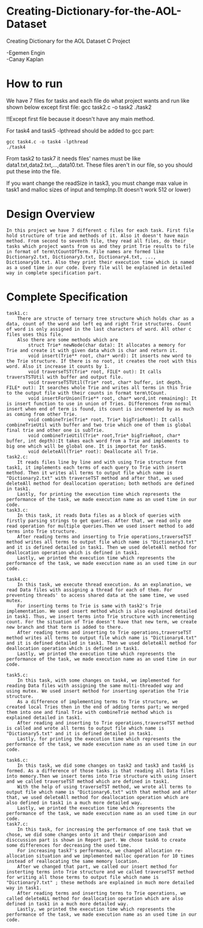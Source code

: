 # Creating-Dictionary-for-the-AOL-Dataset
Creating Dictionary for the AOL Dataset C Project

-Egemen Engin	
-Canay Kaplan

# How to run
We have 7 files for tasks and each file do what project wants and run like shown below except first file:
	gcc task2.c -o task2
	./task2
	
!!Except first file because it doesn't have any main method.
	
For task4 and task5 -lpthread should be added to gcc part:

	gcc task4.c -o task4 -lpthread
	./task4
	
From task2 to task7 it needs files' names must be like data1.txt,data2.txt,...,data10.txt. These files aren't in our file, so you should put these into the file. 

If you want change the readSize in task3, you must change max value in task1 and malloc sizes of input and tempInp.(It doesn't work 512 or lower)

# Design Overview
	In this project we have 7 different c files for each task. First file hold structure of trie and methods of it. Also it doesn't have main method. From second to seventh file, they read all files, do their tasks which project wants from us and they print Trie results to file in format of term\tCountOfTerm. File names are formed like Dictionary2.txt, Dictionary3.txt, Dictionary4.txt, ..., Dictionary10.txt. Also they print their execution time which is named as a used time in our code. Every file will be explained in detailed way in complete specification part.
# Complete Specification
	task1.c:
		There are structe of ternary tree structure which holds char as a data, count of the word and left eq and right Trie structures. Count of word is only assigned in the last characters of word. All other c files uses this file.
		Also there are some methods which are
			struct Trie* newNode(char data): It allocates a memory for Trie and create it with given data which is char and return it.
			void insert(Trie** root, char* word): It inserts new word to the Trie structure. If there is no root, it creates the root with this word. Also it increase it counts by 1.
			void traverseTST(Trie* root, FILE* out): It calls traversTSTUtil with buffer and output file.
			void traverseTSTUtil(Trie* root, char* buffer, int depth, FILE* out): It searches whole Trie and writes all terms in this Trie to the output file with their counts in format term\tCount.
			void insertForUnion(Trie** root, char* word,int remaining): It is insert function to use in union of Tries. Differences from normal insert when end of term is found, its count is incremented by as much as coming from other Trie.
			void combineTrie(Trie* root, Trie* bigTrieRoot): It calls combineTrieUtil with buffer and two trie which one of them is global final trie and other one is subTrie.
			void combineTrieUtil(Trie* root,Trie* bigTrieRoot, char* buffer, int depth):It takes each word from a Trie and implements to big one which will be global one. It is importat for task5.
			void deleteAll(Trie* root): Deallocate all Trie.
	task2.c: 
		It reads files line by line and with using Trie structure from task1, it implements each terms of each query to Trie with insert method. Then it writes all terms to output file which name is "Dictionary2.txt" with traverseTST method and after that, we used deleteAll method for deallocation operation; both methods are defined in task1.
		Lastly, for printing the execution time which represents the performance of the task, we made execution name as an used time in our code.
	task3.c:
		In this task, it reads Data files as a block of queries with firstly parsing strings to get queries. After that, we read only one read operation for multiple queries.Then we used insert method to add terms into Trie structure.
		After reading terms and inserting to Trie operations,traverseTST method writes all terms to output file which name is "Dictionary3.txt" and it is defined detailed in task1. Then we used deleteAll method for deallocation operation which is defined in task1.
		Lastly, we printed the execution time which represents the performance of the task, we made execution name as an used time in our code.
		
	task4.c:
		In this task, we execute thread execution. As an explanation, we read Data files with assigning a thread for each of them. For preventing threads' to access shared data at the same time, we used mutex.
		For inserting terms to Trie is same with task2's Trie implementation. We used insert method which is also explained detailed in task1. Thus, we insert terms into Trie structure with incrementing count. For the situation of Trie doesn't have that new term, we create new branch and that term is added to there.
		After reading terms and inserting to Trie operations,traverseTST method writes all terms to output file which name is "Dictionary4.txt" and it is defined detailed in task1. Then we used deleteAll method for deallocation operation which is defined in task1.
		Lastly, we printed the execution time which represents the performance of the task, we made execution name as an used time in our code.

	task5.c:
		In this task, with some changes on task4, we implemented for reading Data files with assigning the same multi-threaded way and using mutex. We used insert method for inserting operation the Trie structure. 
		As a difference of implementing terms to Trie structure, we created local Tries then in the end of adding terms part; we merged them into one and final Trie with combineTrie method which is explained detailed in task1.
		After reading and inserting to Trie operations,traverseTST method is called and wrote all terms to output file which name is "Dictionary5.txt" and it is defined detailed in task1.
		Lastly, for printing the execution time which represents the performance of the task, we made execution name as an used time in our code.

	task6.c:
		In this task, we did some changes on task2 and task3 and task6 is formed. As a difference of those tasks is that reading all Data files into memory.Then we insert terms into Trie structure with using insert and we called traverseTST method which are defined in task1.
		With the help of using traverseTST method, we wrote all terms to output file which name is "Dictionary6.txt" with that method and after that, we used deleteAll method for deallocation operation which are also defined in task1 in a much more detailed way. 
		Lastly, we printed the execution time which represents the performance of the task, we made execution name as an used time in our code.
	task7.c:
		In this task, for increasing the performance of one task that we chose, we did some changes onto it and their comparison and disccussion part is shown in Report part. We chose task6 to create some differences for decreasing the used time. 
		For increasing task7's performance, we changed allocation re-allocation situation and we implemented malloc operation for 10 times instead of reallocating the same memory location.
		After we changed that part, we called our insert method for insterting terms into Trie structure and we called traverseTST method  for writing all those terms to output file which name is "Dictionary7.txt" ; these methods are explained in much more detailed way in task1. 
		After reading terms and inserting terms to Trie operations, we called deleteALL method for deallocation operation which are also defined in task1 in a much more detailed way. 
		Lastly, we printed the execution time which represents the performance of the task, we made execution name as an used time in our code.
			

	
	
